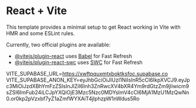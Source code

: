 # React + Vite

This template provides a minimal setup to get React working in Vite with HMR and some ESLint rules.

Currently, two official plugins are available:

- [@vitejs/plugin-react](https://github.com/vitejs/vite-plugin-react/blob/main/packages/plugin-react/README.md) uses [Babel](https://babeljs.io/) for Fast Refresh
- [@vitejs/plugin-react-swc](https://github.com/vitejs/vite-plugin-react-swc) uses [SWC](https://swc.rs/) for Fast Refresh

VITE_SUPABASE_URL=https://xwftpquxmtxboktksfoc.supabase.co
VITE_SUPABASE_ANON_KEY=eyJhbGciOiJIUzI1NiIsInR5cCI6IkpXVCJ9.eyJpc3MiOiJzdXBhYmFzZSIsInJlZiI6Inh3ZnRwcXV4bXR4Ym9rdGtzZm9jIiwicm9sZSI6ImFub24iLCJpYXQiOjE3Mzc5Nzc0MDYsImV4cCI6MjA1MzU1MzQwNn0.or0kp2pVzxbf7yZ1aZmfWYXAiT4jIphzpW1nWdus5Ro
